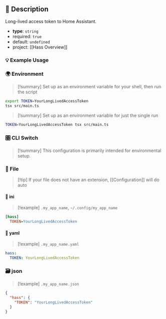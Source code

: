 ## 📜 Description

Long-lived access token to Home Assistant.

- **type**: `string`
- required: `true`
- default: `undefined`
- project: [[Hass Overview]]

### 💡 Example Usage

### 🌍 Environment

> [!summary] Set up as an environment variable for your shell, then run the script
```bash
export TOKEN=YourLongLivedAccessToken
tsx src/main.ts
```
> [!summary] Set up as an environment variable for just the single run

```bash
TOKEN=YourLongLivedAccessToken tsx src/main.ts
```
### 🎛️ CLI Switch

> [!summary] This configuration is primarily intended for environmental setup.

### 📁 File
> [!tip] If your file does not have an extension, [[Configuration]] will do auto
#### 📘 ini

> [!example] 
> `.my_app_name`, `~/.config/my_app_name`

```ini
[hass]
  TOKEN=YourLongLivedAccessToken
```
#### 📄 yaml

> [!example]
> `.my_app_name.yaml`

```yaml
hass:
  TOKEN: YourLongLivedAccessToken
```
### 🗃️ json

> [!example]
> `.my_app_name.json`

```json
{
  "hass": {
    "TOKEN": "YourLongLivedAccessToken"
  }
}
```
